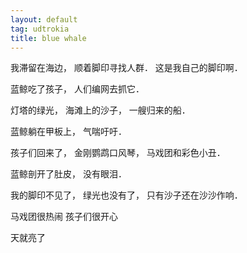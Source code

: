 ```yaml
---
layout: default
tag: udtrokia
title: blue whale
---
```


我滞留在海边， 
顺着脚印寻找人群．
这是我自己的脚印啊．

蓝鲸吃了孩子，
人们编网去抓它．

灯塔的绿光，
海滩上的沙子，
一艘归来的船．

蓝鲸躺在甲板上，
气喘吁吁．

孩子们回来了，
金刚鹦鹉口风琴，
马戏团和彩色小丑．

蓝鲸剖开了肚皮，
没有眼泪．

我的脚印不见了，
绿光也没有了，
只有沙子还在沙沙作响．

马戏团很热闹
孩子们很开心

天就亮了
